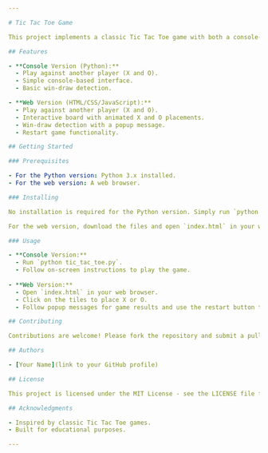 ```yaml
---

# Tic Tac Toe Game

This project implements a classic Tic Tac Toe game with both a console-based version in Python and a web-based version using HTML, CSS, and JavaScript.

## Features

- **Console Version (Python):**
  - Play against another player (X and O).
  - Simple console-based interface.
  - Basic win-draw detection.

- **Web Version (HTML/CSS/JavaScript):**
  - Play against another player (X and O).
  - Interactive board with animated X and O placements.
  - Win-draw detection with a popup message.
  - Restart game functionality.

## Getting Started

### Prerequisites

- For the Python version: Python 3.x installed.
- For the web version: A web browser.

### Installing

No installation is required for the Python version. Simply run `python tic_tac_toe.py` in your terminal.

For the web version, download the files and open `index.html` in your web browser.

### Usage

- **Console Version:**
  - Run `python tic_tac_toe.py`.
  - Follow on-screen instructions to play the game.
  
- **Web Version:**
  - Open `index.html` in your web browser.
  - Click on the tiles to place X or O.
  - Follow popup messages for game results and use the restart button to play again.

## Contributing

Contributions are welcome! Please fork the repository and submit a pull request with your changes.

## Authors

- [Your Name](link to your GitHub profile)

## License

This project is licensed under the MIT License - see the LICENSE file for details.

## Acknowledgments

- Inspired by classic Tic Tac Toe games.
- Built for educational purposes.

---
```

